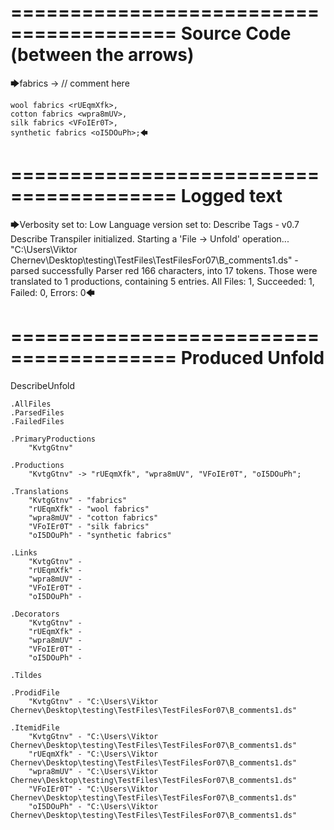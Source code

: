 ========================================
Source Code (between the arrows)
========================================

🡆fabrics <KvtgGtnv> -> // comment here

    wool fabrics <rUEqmXfk>,
    cotton fabrics <wpra8mUV>,
    silk fabrics <VFoIEr0T>,
    synthetic fabrics <oI5DOuPh>;🡄

========================================
Logged text
========================================

🡆Verbosity set to: Low
Language version set to: Describe Tags - v0.7
Describe Transpiler initialized.
Starting a 'File -> Unfold' operation...
"C:\Users\Viktor Chernev\Desktop\testing\TestFiles\TestFilesFor07\B_comments1.ds" - parsed successfully
Parser red 166 characters, into 17 tokens.
Those were translated to 1 productions, containing 5 entries.
All Files: 1, Succeeded: 1, Failed: 0, Errors: 0🡄

========================================
Produced Unfold
========================================

DescribeUnfold

    .AllFiles
    .ParsedFiles
    .FailedFiles

    .PrimaryProductions
        "KvtgGtnv" 

    .Productions
        "KvtgGtnv" -> "rUEqmXfk", "wpra8mUV", "VFoIEr0T", "oI5DOuPh";

    .Translations
        "KvtgGtnv" - "fabrics"
        "rUEqmXfk" - "wool fabrics"
        "wpra8mUV" - "cotton fabrics"
        "VFoIEr0T" - "silk fabrics"
        "oI5DOuPh" - "synthetic fabrics"

    .Links
        "KvtgGtnv" - 
        "rUEqmXfk" - 
        "wpra8mUV" - 
        "VFoIEr0T" - 
        "oI5DOuPh" - 

    .Decorators
        "KvtgGtnv" - 
        "rUEqmXfk" - 
        "wpra8mUV" - 
        "VFoIEr0T" - 
        "oI5DOuPh" - 

    .Tildes

    .ProdidFile
        "KvtgGtnv" - "C:\Users\Viktor Chernev\Desktop\testing\TestFiles\TestFilesFor07\B_comments1.ds"

    .ItemidFile
        "KvtgGtnv" - "C:\Users\Viktor Chernev\Desktop\testing\TestFiles\TestFilesFor07\B_comments1.ds"
        "rUEqmXfk" - "C:\Users\Viktor Chernev\Desktop\testing\TestFiles\TestFilesFor07\B_comments1.ds"
        "wpra8mUV" - "C:\Users\Viktor Chernev\Desktop\testing\TestFiles\TestFilesFor07\B_comments1.ds"
        "VFoIEr0T" - "C:\Users\Viktor Chernev\Desktop\testing\TestFiles\TestFilesFor07\B_comments1.ds"
        "oI5DOuPh" - "C:\Users\Viktor Chernev\Desktop\testing\TestFiles\TestFilesFor07\B_comments1.ds"

